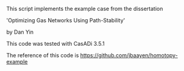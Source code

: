 This script implements the example case from the dissertation
       
'Optimizing Gas Networks Using Path-Stability'

by Dan Yin

This code was tested with CasADi 3.5.1

The reference of this code is https://github.com/jbaayen/homotopy-example
